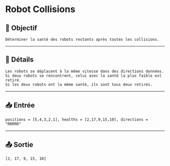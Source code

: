 # Robot Collisions

## 🎯 Objectif

    Déterminer la santé des robots restants après toutes les collisions.

---

## 📝 Détails

    Les robots se déplacent à la même vitesse dans des directions données.
    Si deux robots se rencontrent, celui avec la santé la plus faible est retiré.
    Si les deux robots ont la même santé, ils sont tous deux retirés.

---

## 📥 Entrée

    positions = [5,4,3,2,1], healths = [2,17,9,15,10], directions = "RRRRR"

---

## 📤 Sortie

    [2, 17, 9, 15, 10]


